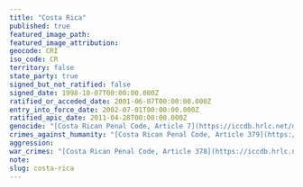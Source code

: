 ```yaml
---
title: "Costa Rica"
published: true
featured_image_path:
featured_image_attribution:
geocode: CRI
iso_code: CR
territory: false
state_party: true
signed_but_not_ratified: false
signed_date: 1998-10-07T00:00:00.000Z
ratified_or_acceded_date: 2001-06-07T00:00:00.000Z
entry_into_force_date: 2002-07-01T00:00:00.000Z
ratified_apic_date: 2011-04-28T00:00:00.000Z
genocide: "[Costa Rican Penal Code, Article 7](https://iccdb.hrlc.net/data/doc/178/keyword/46/) [Aprobación del Estatuto de Roma de la Corte Penal Internacional - Parte II - Artículo 6](https://iccdb.hrlc.net/data/doc/537/)"
crimes_against_humanity: "[Costa Rican Penal Code, Article 379](https://iccdb.hrlc.net/data/doc/178/keyword/13/) [Aprobación del Estatuto de Roma de la Corte Penal Internacional - Parte II - Artículo 7](https://iccdb.hrlc.net/data/doc/537/)"
aggression:
war_crimes: "[Costa Rican Penal Code, Article 378](https://iccdb.hrlc.net/data/doc/178/keyword/145/) [Aprobación del Estatuto de Roma de la Corte Penal Internacional - Parte II - Artículo 8](https://iccdb.hrlc.net/data/doc/537/)"
note:
slug: costa-rica
---
```


